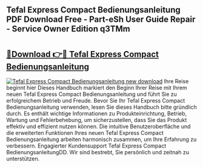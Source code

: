 ## Tefal Express Compact Bedienungsanleitung PDF Download Free - Part-eSh User Guide Repair - Service Owner Edition q3TMm

# <h2><a href="http://df4wm5.blite.top/?on=Tefal+Express+Compact+Bedienungsanleitung">🔗Download 👉🔴 Tefal Express Compact Bedienungsanleitung</a></h2>

[![Tefal Express Compact Bedienungsanleitung new download](https://i.imgur.com/lujVjoI.png)](http://df4wm5.blite.top/?on=Tefal+Express+Compact+Bedienungsanleitung)
Ihre Reise beginnt hier Dieses Handbuch markiert den Beginn Ihrer Reise mit Ihrem neuen Tefal Express Compact Bedienungsanleitung und führt Sie zu erfolgreichem Betrieb und Freude. Bevor Sie Ihr Tefal Express Compact Bedienungsanleitung verwenden, lesen Sie dieses Handbuch bitte gründlich durch. Es enthält wichtige Informationen zu Produkteinrichtung, Betrieb, Wartung und Fehlerbehebung, um sicherzustellen, dass Sie das Produkt effektiv und effizient nutzen können. Die intuitive Benutzeroberfläche und die erweiterten Funktionen Ihres neuen Tefal Express Compact Bedienungsanleitung arbeiten harmonisch zusammen, um Ihre Erfahrung zu verbessern. Engagierter Kundensupport Tefal Express Compact BedienungsanleitungDD. Wir sind bestrebt, Sie persönlich und zeitnah zu unterstützen.
